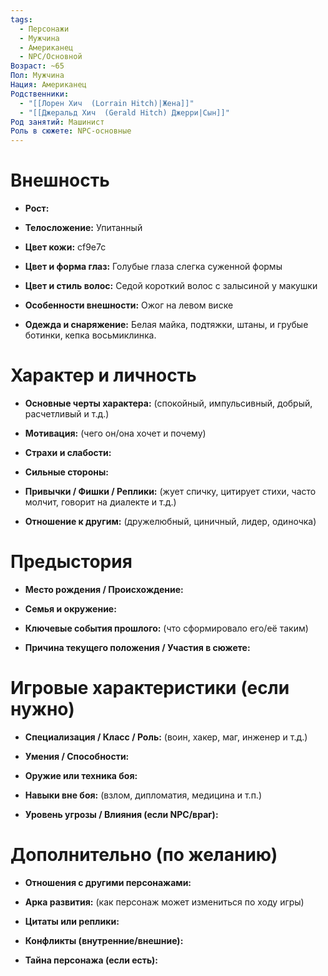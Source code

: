 ```yaml
---
tags:
  - Персонажи
  - Мужчина
  - Американец
  - NPC/Основной
Возраст: ~65
Пол: Мужчина
Нация: Американец
Родственники:
  - "[[Лорен Хич  (Lorrain Hitch)|Жена]]"
  - "[[Джеральд Хич  (Gerald Hitch) Джерри|Сын]]"
Род занятий: Машинист
Роль в сюжете: NPC-основные
---
```


# **Внешность**

- **Рост:**
    
- **Телосложение:** Упитанный
    
- **Цвет кожи:** cf9e7c
    
- **Цвет и форма глаз:** Голубые глаза слегка суженной формы
    
- **Цвет и стиль волос:** Седой короткий волос с залысиной у макушки
    
- **Особенности внешности:** Ожог на левом виске
    
- **Одежда и снаряжение:** Белая майка, подтяжки, штаны, и грубые ботинки, кепка восьмиклинка.


# **Характер и личность**

- **Основные черты характера:** (спокойный, импульсивный, добрый, расчетливый и т.д.)
    
- **Мотивация:** (чего он/она хочет и почему)
    
- **Страхи и слабости:**
    
- **Сильные стороны:**
    
- **Привычки / Фишки / Реплики:** (жует спичку, цитирует стихи, часто молчит, говорит на диалекте и т.д.)
    
- **Отношение к другим:** (дружелюбный, циничный, лидер, одиночка)


# **Предыстория**

- **Место рождения / Происхождение:**
    
- **Семья и окружение:**
    
- **Ключевые события прошлого:** (что сформировало его/её таким)
    
- **Причина текущего положения / Участия в сюжете:**


# **Игровые характеристики (если нужно)**

- **Специализация / Класс / Роль:** (воин, хакер, маг, инженер и т.д.)
    
- **Умения / Способности:**
    
- **Оружие или техника боя:**
    
- **Навыки вне боя:** (взлом, дипломатия, медицина и т.п.)
    
- **Уровень угрозы / Влияния (если NPC/враг):**
    


# **Дополнительно (по желанию)**

- **Отношения с другими персонажами:**
    
- **Арка развития:** (как персонаж может измениться по ходу игры)
    
- **Цитаты или реплики:**
    
- **Конфликты (внутренние/внешние):**
    
- **Тайна персонажа (если есть):**